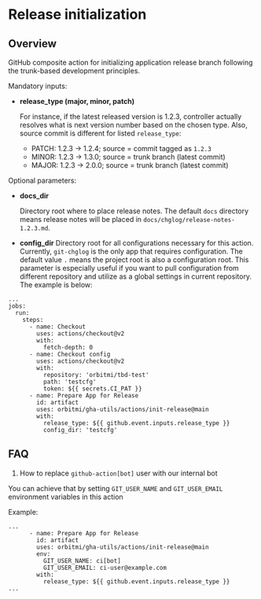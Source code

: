 # Release initialization

## Overview

GitHub composite action for initializing application release branch following 
the trunk-based development principles.

Mandatory inputs:
- **release_type (major, minor, patch)**
  
  For instance, if the latest released version is 1.2.3, controller actually resolves
  what is next version number based on the chosen type. Also, source commit is different for
  listed `release_type`:
    - PATCH: 1.2.3 -> 1.2.4; source = commit tagged as `1.2.3`
    - MINOR: 1.2.3 -> 1.3.0; source = trunk branch (latest commit)
    - MAJOR: 1.2.3 -> 2.0.0; source = trunk branch (latest commit)

Optional parameters:

- **docs_dir**
  
  Directory root where to place release notes. The default `docs` directory means release notes 
  will be placed in `docs/chglog/release-notes-1.2.3.md`.

- **config_dir**
  Directory root for all configurations necessary for this action. Currently, `git-chglog`
  is the only app that requires configuration. The default value `.` means the project root 
  is also a configuration root. This parameter is especially useful if you want to pull configuration 
  from different repository and utilize as a global settings in current repository. The example is below:

```
...
jobs:
  run:
    steps:
      - name: Checkout
        uses: actions/checkout@v2
        with:
          fetch-depth: 0
      - name: Checkout config
        uses: actions/checkout@v2
        with:
          repository: 'orbitmi/tbd-test'
          path: 'testcfg' 
          token: ${{ secrets.CI_PAT }}
      - name: Prepare App for Release
        id: artifact
        uses: orbitmi/gha-utils/actions/init-release@main
        with:
          release_type: ${{ github.event.inputs.release_type }}
          config_dir: 'testcfg'

```

## FAQ

1) How to replace `github-action[bot]` user with our internal bot

You can achieve that by setting `GIT_USER_NAME` and `GIT_USER_EMAIL` environment variables in this action 

Example:
```
...
      - name: Prepare App for Release
        id: artifact
        uses: orbitmi/gha-utils/actions/init-release@main
        env:
          GIT_USER_NAME: ci[bot]
          GIT_USER_EMAIL: ci-user@example.com
        with:
          release_type: ${{ github.event.inputs.release_type }}
...
```
